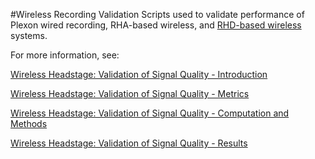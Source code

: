 #Wireless Recording Validation
Scripts used to validate performance of Plexon wired recording, RHA-based wireless, and [RHD-based wireless](https://github.com/allenyin/allen_wireless) systems.

For more information, see:

[Wireless Headstage: Validation of Signal Quality - Introduction](http://allenyin.github.io/reading_list/2016/03/WirelessValidationPktLoss)

[Wireless Headstage: Validation of Signal Quality - Metrics](http://allenyin.github.io/reading_list/2016/03/WirelessValidationMetrics)

[Wireless Headstage: Validation of Signal Quality - Computation and Methods](http://allenyin.github.io/reading_list/2016/04/WirelessValidationComputation)

[Wireless Headstage: Validation of Signal Quality - Results](http://allenyin.github.io/reading_list/2016/04/WirelessValidationResults)
